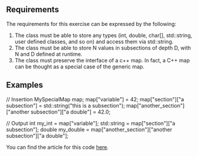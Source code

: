 ## Requirements

The requirements for this exercise can be expressed by the following:

1. The class must be able to store any types  (int, double, char[], std::string, user defined classes, and so on) and access them via std::string.
2. The class must be able to store N values in subsections of depth D, with N and D defined at runtime.
3. The class must preserve the interface of a c++ map. In fact, a C++ map can be thought as a special case of the generic map.


## Examples

// Insertion
MySpecialMap map;
map["variable"] = 42;
map["section"]["a subsection"] = std::string("this is a subsection");
map["another_section"]["another subsection"]["a double"] = 42.0;

// Output
int my_int = map["variable"];
std::string = map["section"]["a subsection"];
double my_double = map["another_section"]["another subsection"]["a double"];


You can find the article for this code [here](https://fma350.github.io/).
